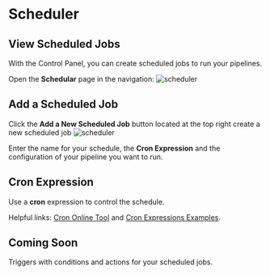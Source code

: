 # Scheduler

## View Scheduled Jobs

With the Control Panel, you can create scheduled jobs to run your pipelines.

Open the **Schedular** page in the navigation:
![scheduler](/integrations/control-panel/imgs/scheduler-screen.png)

## Add a Scheduled Job

Click the **Add a New Scheduled Job** button located at the top right create a new scheduled job
![scheduler](/integrations/control-panel/imgs/scheduler-add.png)

Enter the name for your schedule, the **Cron Expression** and the configuration of your pipeline you want to run. 

## Cron Expression

Use a **cron** expression to control the schedule.

Helpful links: [Cron Online Tool](https://crontab.guru/) and [Cron Expressions Examples](https://crontab.guru/examples.html).


## Coming Soon

Triggers with conditions and actions for your scheduled jobs.
